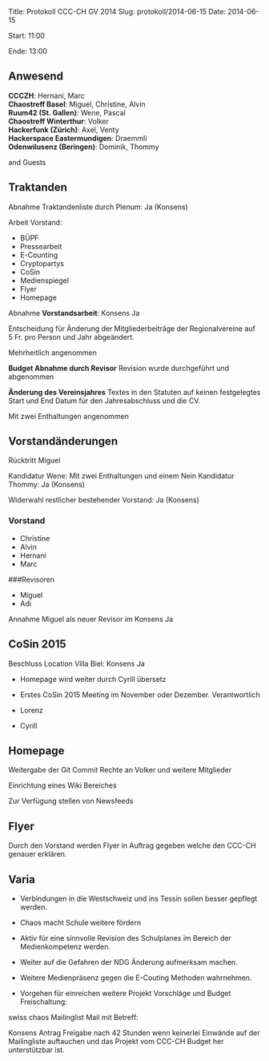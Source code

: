 Title: Protokoll CCC-CH GV 2014
Slug: protokoll/2014-06-15
Date: 2014-06-15

Start:
11:00

Ende:
13:00

## Anwesend

**CCCZH**: Hernani, Marc<br/>
**Chaostreff Basel**: Miguel, Christine, Alvin<br/>
**Ruum42 (St. Gallen)**: Wene, Pascal<br/>
**Chaostreff Winterthur**: Volker<br/>
**Hackerfunk (Zürich)**: Axel, Venty<br/>
**Hackerspace Eastermundigen**: Draemmli<br/>
**Odenwilusenz (Beringen)**: Dominik, Thommy<br/>

and Guests

## Traktanden

Abnahme Traktandenliste durch Plenum: Ja (Konsens)

Arbeit Vorstand:
* BÜPF
* Pressearbeit
* E-Counting
* Cryptopartys
* CoSin
* Medienspiegel
* Flyer
* Homepage

Abnahme **Vorstandsarbeit**: Konsens Ja

Entscheidung für Änderung der Mitgliederbeiträge der Regionalvereine auf 5 Fr. pro Person und Jahr abgeändert.

Mehrheitlich angenommen


**Budget Abnahme durch Revisor**
Revision wurde durchgeführt und abgenommen


**Änderung des Vereinsjahres** Textes in den Statuten auf keinen festgelegtes Start und End Datum für den Jahresabschluss und die CV.

Mit zwei Enthaltungen angenommen


## Vorstandänderungen

Rücktritt Miguel

Kandidatur Wene: Mit zwei Enthaltungen und einem Nein
Kandidatur Thommy: Ja (Konsens)

Widerwahl restlicher bestehender Vorstand: Ja (Konsens)

### Vorstand

* Christine
* Alvin
* Hernani
* Marc

###Revisoren

* Miguel
* Adi

Annahme Miguel als neuer Revisor im Konsens Ja


## CoSin 2015

Beschluss Location Villa Biel: Konsens Ja

* Homepage wird weiter durch Cyrill übersetz

* Erstes CoSin 2015  Meeting im November oder Dezember.
Verantwortlich
* Lorenz
* Cyrill


## Homepage

Weitergabe der Git Commit Rechte an Volker und weitere Mitglieder

Einrichtung eines Wiki Bereiches

Zur Verfügung stellen von Newsfeeds


## Flyer
Durch den Vorstand werden Flyer in Auftrag gegeben welche den CCC-CH genauer erklären.


## Varia

* Verbindungen in die Westschweiz und ins Tessin sollen besser gepflegt werden.

* Chaos macht Schule weitere fördern

* Aktiv für eine sinnvolle Revision des Schulplanes im Bereich der Medienkompetenz werden.

* Weiter auf die Gefahren der NDG Änderung aufmerksam machen.

* Weitere Medienpräsenz gegen die E-Couting Methoden wahrnehmen.

* Vorgehen für einreichen weitere Projekt Vorschläge und Budget Freischaltung:

swiss chaos Mailinglist
Mail mit Betreff:

Konsens Antrag
Freigabe nach 42 Stunden wenn keinerlei Einwände auf der Mailingliste auftauchen und das Projekt vom CCC-CH Budget her unterstützbar ist.


